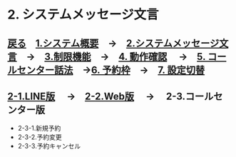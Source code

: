 # 2. システムメッセージ文言
## [戻る](https://github.com/78tch/VaccineYoyaku)　[1.システム概要](https://github.com/78tch/VaccineYoyaku/blob/main/1About/1-1About.md)　→　[2.システムメッセージ文言](https://github.com/78tch/VaccineYoyaku/blob/main/2SystemMessage/2-1LINE.md)　→　[3.制限機能](https://github.com/78tch/VaccineYoyaku/blob/main/3Limit/Limit.md)　→　[4. 動作確認](https://github.com/78tch/VaccineYoyaku/blob/main/4Check/4-1Check.md) 　→　[5. コールセンター話法](https://github.com/78tch/VaccineYoyaku/blob/main/5CallCenter/5-1CallCenter.md)　→[6. 予約枠](https://github.com/78tch/VaccineYoyaku/blob/main/6Timetable/6-1Timetable.md)　→　[7. 設定切替](https://github.com/78tch/VaccineYoyaku/blob/main/7peration/7-1Operation.md)  
## [2-1.LINE版](https://github.com/78tch/VaccineYoyaku/blob/main/2SystemMessage/2-1LINE.md)　 →　[2-2.Web版](https://github.com/78tch/VaccineYoyaku/blob/main/2SystemMessage/2-2Web.md)　 →　 2-3.コールセンター版
- 2-3-1.新規予約  
- 2-3-2.予約変更  
- 2-3-3.予約キャンセル  